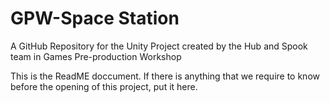# GPW-Space Station
 A GitHub Repository for the Unity Project created by the Hub and Spook team in Games Pre-production Workshop

 This is the ReadME doccument. If there is anything that we require to know before the opening of this project, put it here.
